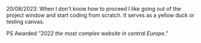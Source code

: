 20/08/2023: When I don't know how to proceed I like going out of the project window and start coding from scratch. It serves as a yellow duck or testing canvas.

PS Awarded *"2022 the most complex website in central Europe."*